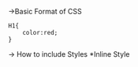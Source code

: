 ->Basic Format of CSS

    H1{
        color:red;
    }

-> How to include Styles
*Inline Style

<h1 style="color:red> Akash Soni </h1>  


*Linking HTML with CSS File
<head>
    <link rel="stylesheet" href="style.css">
</head>